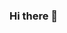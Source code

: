 ### Hi there 👋

<!--
**Dembs/Dembs** is a ✨ _special_ ✨ repository because its `README.md` (this file) appears on your GitHub profile.

Here are some ideas to get you started:

- 🔭 I’m currently working on being a full stack developper 
- 🌱 I’m currently learning C# and JavaScript
- 👯 I’m looking to collaborate on full stack project
- 💬 Ask me about SAS/SQL/DATASTAGE
- 📫 How to reach me: Demba.sy@hotmail.com
- ⚡ Fun fact: Sleep >> ALL
-->
